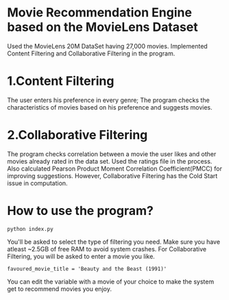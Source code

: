# Movie Recommendation Engine based on the MovieLens Dataset
Used the MovieLens 20M DataSet having 27,000 movies. Implemented Content Filtering and Collaborative Filtering in the program. 

# 1.Content Filtering
The user enters his preference in every genre; The program checks the characteristics of movies based on his preference and suggests movies. 

# 2.Collaborative Filtering
The program checks correlation between a movie the user likes and other movies already rated in the data set. Used the ratings file in the process.
Also calculated Pearson Product Moment Correlation Coefficient(PMCC) for improving suggestions. However, Collaborative Filtering has the 
Cold Start issue in computation. 

# How to use the program? 
```
python index.py
```
You'll be asked to select the type of filtering you need. Make sure you have atleast ~2.5GB of free RAM to avoid system crashes. 
For Collaborative Filtering, you will be asked to enter a movie you like. 

```
favoured_movie_title = 'Beauty and the Beast (1991)'
```
You can edit the variable with a movie of your choice to make the system get to recommend movies you enjoy. 



